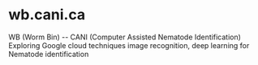 # wb.cani.ca
WB (Worm Bin) -- CANI (Computer Assisted Nematode Identification)  
Exploring Google cloud techniques image recognition, deep learning for Nematode identification 
